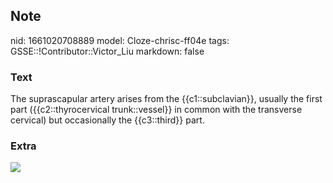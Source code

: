 ## Note
nid: 1661020708889
model: Cloze-chrisc-ff04e
tags: GSSE::!Contributor::Victor_Liu
markdown: false

### Text
The suprascapular artery arises from the {{c1::subclavian}}, usually the first part ({{c2::thyrocervical trunk::vessel}} in common with the transverse cervical) but occasionally the {{c3::third}} part.

### Extra
<img src="vT9xmAsAlln5AudVBPjoIg.png">
